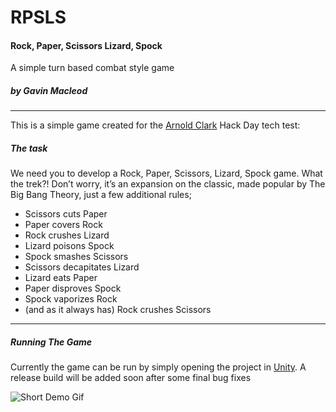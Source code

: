 # RPSLS
#### Rock, Paper, Scissors Lizard, Spock
A simple turn based combat style game
##### by Gavin Macleod


<hr>

This is a simple game created for the [Arnold Clark](https://www.arnoldclark.com/careers/digital-product-development/hack-day) Hack Day tech test:

##### The task

We need you to develop a Rock, Paper, Scissors, Lizard, Spock game.
What the trek?! Don’t worry, it’s an expansion on the classic, made popular by
The Big Bang Theory, just a few additional rules;

- Scissors cuts Paper
- Paper covers Rock
- Rock crushes Lizard
- Lizard poisons Spock
- Spock smashes Scissors
- Scissors decapitates Lizard
- Lizard eats Paper
- Paper disproves Spock
- Spock vaporizes Rock
- (and as it always has) Rock crushes Scissors 

<hr>

##### Running The Game
Currently the game can be run by simply opening the project in [Unity](https://unity.com/). A release build will be added soon after some final bug fixes


![Short Demo Gif](https://i.gyazo.com/aad80fb22929ccbee9f61e7597f1334c.gif)
